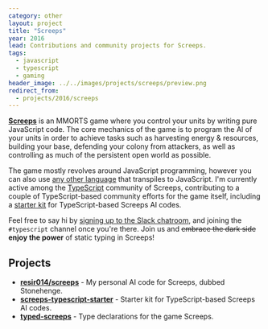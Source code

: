 ```yaml
---
category: other
layout: project
title: "Screeps"
year: 2016
lead: Contributions and community projects for Screeps.
tags:
  - javascript
  - typescript
  - gaming
header_image: ../../images/projects/screeps/preview.png
redirect_from:
  - projects/2016/screeps
---
```


**[Screeps](https://screeps.com/)** is an MMORTS game where you control your units by writing pure JavaScript code. The core mechanics of the game is to program the AI of your units in order to achieve tasks such as harvesting energy &amp; resources, building your base, defending your colony from attackers, as well as controlling as much of the persistent open world as possible.

The game mostly revolves around JavaScript programming, however you can also use [any other language](st-of-languages-that-compile-to-js) that transpiles to JavaScript. I'm currently active among the [TypeScript](http://www.typescriptlang.org) community of Screeps, contributing to a couple of TypeScript-based community efforts for the game itself, including a [starter kit](https://github.com/screepers/screeps-typescript-starter) for TypeScript-based Screeps AI codes.

Feel free to say hi by [signing up to the Slack chatroom](http://chat.screeps.com/), and joining the `#typescript` channel once you're there. Join us and ~~embrace the dark side~~ __enjoy the power__ of static typing in Screeps!

## Projects

* **[resir014/screeps](https://github.com/resir014/screeps)** - My personal AI code for Screeps, dubbed Stonehenge.
* **[screeps-typescript-starter](https://github.com/screepers/screeps-typescript-starter)** - Starter kit for TypeScript-based Screeps AI codes.
* **[typed-screeps](https://github.com/screepers/typed-screeps)** - Type declarations for the game Screeps.
